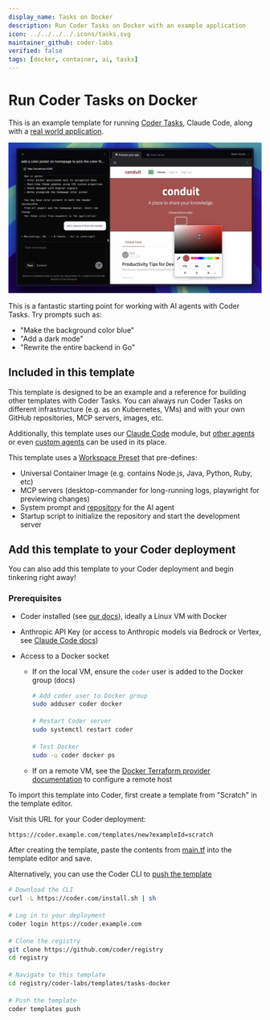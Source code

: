 ```yaml
---
display_name: Tasks on Docker
description: Run Coder Tasks on Docker with an example application
icon: ../../../../.icons/tasks.svg
maintainer_github: coder-labs
verified: false
tags: [docker, container, ai, tasks]
---
```


# Run Coder Tasks on Docker

This is an example template for running [Coder Tasks](https://coder.com/docs/ai-coder/tasks), Claude Code, along with a [real world application](https://realworld-docs.netlify.app/).

![Tasks](../../.images/tasks-screenshot.png)

This is a fantastic starting point for working with AI agents with Coder Tasks. Try prompts such as:

- "Make the background color blue"
- "Add a dark mode"
- "Rewrite the entire backend in Go"

## Included in this template

This template is designed to be an example and a reference for building other templates with Coder Tasks. You can always run Coder Tasks on different infrastructure (e.g. as on Kubernetes, VMs) and with your own GitHub repositories, MCP servers, images, etc.

Additionally, this template uses our [Claude Code](https://registry.coder.com/modules/coder/claude-code) module, but [other agents](https://registry.coder.com/modules?search=tag%3Aagent) or even [custom agents](https://coder.com/docs/ai-coder/custom-agents) can be used in its place.

This template uses a [Workspace Preset](https://coder.com/docs/admin/templates/extending-templates/parameters#workspace-presets) that pre-defines:

- Universal Container Image (e.g. contains Node.js, Java, Python, Ruby, etc)
- MCP servers (desktop-commander for long-running logs, playwright for previewing changes)
- System prompt and [repository](https://github.com/coder-contrib/realworld-django-rest-framework-angular) for the AI agent
- Startup script to initialize the repository and start the development server

## Add this template to your Coder deployment

You can also add this template to your Coder deployment and begin tinkering right away!

### Prerequisites

- Coder installed (see [our docs](https://coder.com/docs/install)), ideally a Linux VM with Docker
- Anthropic API Key (or access to Anthropic models via Bedrock or Vertex, see [Claude Code docs](https://docs.anthropic.com/en/docs/claude-code/third-party-integrations))
- Access to a Docker socket

  - If on the local VM, ensure the `coder` user is added to the Docker group (docs)

    ```sh
    # Add coder user to Docker group
    sudo adduser coder docker
    
    # Restart Coder server
    sudo systemctl restart coder
    
    # Test Docker
    sudo -u coder docker ps
    ```

  - If on a remote VM, see the [Docker Terraform provider documentation](https://registry.terraform.io/providers/kreuzwerker/docker/latest/docs#remote-hosts) to configure a remote host

To import this template into Coder, first create a template from "Scratch" in the template editor.

Visit this URL for your Coder deployment:

```sh
https://coder.example.com/templates/new?exampleId=scratch
```

After creating the template, paste the contents from [main.tf](./main.tf) into the template editor and save.

Alternatively, you can use the Coder CLI to [push the template](https://coder.com/docs/reference/cli/templates_push)

```sh
# Download the CLI
curl -L https://coder.com/install.sh | sh

# Log in to your deployment
coder login https://coder.example.com

# Clone the registry
git clone https://github.com/coder/registry
cd registry

# Navigate to this template
cd registry/coder-labs/templates/tasks-docker

# Push the template
coder templates push
```
